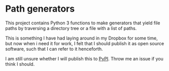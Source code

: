 # Path generators

This project contains Python 3 functions to make generators that yield file paths by traversing a directory tree or a
file with a list of paths.

This is something I have had laying around in my Dropbox for some time, but now when i need it for work, I felt that
I should publish it as open source software, such that I can refer to it henceforth.

I am still unsure whether I will publish this to [PyPI](https://pypi.org/). Throw me an issue if you think I should.
